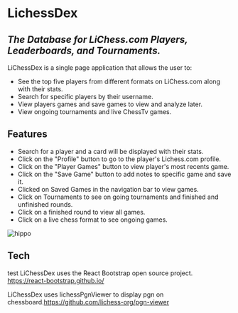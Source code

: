 # LichessDex
## _The Database for LiChess.com Players, Leaderboards, and Tournaments._



LiChessDex is a single page application that allows the user to:

- See the top five players from different formats on LiChess.com along with their stats.
- Search for specific players by their username.
- View players games and save games to view and analyze later.
- View ongoing tournaments and live ChessTv games.

## Features

- Search for a player and a card will be displayed with their stats.
- Click on the "Profile" button to go to the player's Lichess.com profile.
- Click on the "Player Games" button to view player's most recents game.
- Click on the "Save Game" button to add notes to specific game and save it.
- Clicked on Saved Games in the navigation bar to view games.
- Click on Tournaments to see on going tournaments and finished and unfinished rounds.
- Click on a finished round to view all games.
- Click on a live chess format to see ongoing games.

![hippo](https://github.com/Charmar-123/phase-2-project-lichessdex/blob/main/LiChessDex.gif)


## Tech


test 
LiChessDex uses the React Bootstrap open source project. https://react-bootstrap.github.io/

LiChessDex uses lichessPgnViewer to display pgn on chessboard.https://github.com/lichess-org/pgn-viewer






[//]: # (These are reference links used in the body of this note and get stripped out when the markdown processor does its job. There is no need to format nicely because it shouldn't be seen. Thanks SO - http://stackoverflow.com/questions/4823468/store-comments-in-markdown-syntax)

   [dill]: <https://github.com/joemccann/dillinger>
   [git-repo-url]: <https://github.com/joemccann/dillinger.git>
   [john gruber]: <http://daringfireball.net>
   [df1]: <http://daringfireball.net/projects/markdown/>
   [markdown-it]: <https://github.com/markdown-it/markdown-it>
   [Ace Editor]: <http://ace.ajax.org>
   [node.js]: <http://nodejs.org>
   [Twitter Bootstrap]: <http://twitter.github.com/bootstrap/>
   [jQuery]: <http://jquery.com>
   [@tjholowaychuk]: <http://twitter.com/tjholowaychuk>
   [express]: <http://expressjs.com>
   [AngularJS]: <http://angularjs.org>
   [Gulp]: <http://gulpjs.com>

   [PlDb]: <https://github.com/joemccann/dillinger/tree/master/plugins/dropbox/README.md>
   [PlGh]: <https://github.com/joemccann/dillinger/tree/master/plugins/github/README.md>
   [PlGd]: <https://github.com/joemccann/dillinger/tree/master/plugins/googledrive/README.md>
   [PlOd]: <https://github.com/joemccann/dillinger/tree/master/plugins/onedrive/README.md>
   [PlMe]: <https://github.com/joemccann/dillinger/tree/master/plugins/medium/README.md>
   [PlGa]: <https://github.com/RahulHP/dillinger/blob/master/plugins/googleanalytics/README.md>
